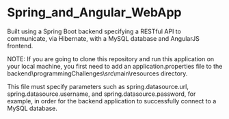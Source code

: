 # Spring_and_Angular_WebApp

Built using a Spring Boot backend specifying a RESTful API to communicate, via Hibernate, with a MySQL database and AngularJS frontend.

NOTE: If you are going to clone this repository and run this application on your local machine, you first need to add an application.properties file to the backend\programmingChallenges\src\main\resources directory.

This file must specify parameters such as spring.datasource.url, spring.datasource.username, and spring.datasource.password, for example, in order for the backend application to successfully connect to a MySQL database. 
